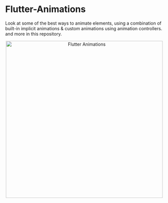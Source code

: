 # Flutter-Animations
Look at some of the best ways to animate elements, using a combination of built-in implicit animations &amp; custom animations using animation controllers. and more in this repository.

<p align="center">
  <img src="https://flutterindia.dev/flappy-dash.gif" alt="Flutter Animations" width="500">
</p>
